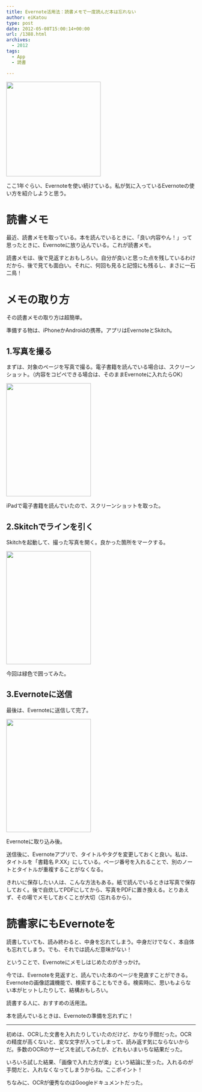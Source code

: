 ```yaml
---
title: Evernote活用法：読書メモで一度読んだ本は忘れない
author: eiKatou
type: post
date: 2012-05-08T15:00:14+00:00
url: /1388.html
archives:
  - 2012
tags:
  - App
  - 読書

---
```

[<img src="http://eikatou.net/blog/wp-content/uploads/2012/05/Evernote.png" alt="" title="Evernote" width="251" height="251" class="alignnone size-full wp-image-1390" srcset="/uploads/2012/05/Evernote.png 251w, /uploads/2012/05/Evernote-150x150.png 150w" sizes="(max-width: 251px) 100vw, 251px" />][1]

ここ1年ぐらい、Evernoteを使い続けている。私が気に入っているEvernoteの使い方を紹介しようと思う。

# 読書メモ

最近、読書メモを取っている。本を読んでいるときに、「良い内容やん！」って思ったときに、Evernoteに放り込んでいる。これが読書メモ。

読書メモは、後で見返すとおもしろい。自分が良いと思った点を残しているわけだから、後で見ても面白い。それに、何回も見ると記憶にも残るし、まさに一石二鳥！

<!--more-->

# メモの取り方

その読書メモの取り方は超簡単。
  
準備する物は、iPhoneかAndroidの携帯。アプリはEvernoteとSkitch。

## 1.写真を撮る

まずは、対象のページを写真で撮る。電子書籍を読んでいる場合は、スクリーンショット。（内容をコピペできる場合は、そのままEvernoteに入れたらOK）

[<img src="http://eikatou.net/blog/wp-content/uploads/2012/05/20120508b-225x300.jpg" alt="" title="20120508b" width="225" height="300" class="alignnone size-medium wp-image-1397" srcset="/uploads/2012/05/20120508b-225x300.jpg 225w, /uploads/2012/05/20120508b.jpg 451w" sizes="(max-width: 225px) 100vw, 225px" />][2]
  
iPadで電子書籍を読んでいたので、スクリーンショットを取った。

## 2.Skitchでラインを引く

Skitchを起動して、撮った写真を開く。良かった箇所をマークする。

[<img src="http://eikatou.net/blog/wp-content/uploads/2012/05/20120508a-225x300.jpg" alt="" title="20120508a" width="225" height="300" class="alignnone size-medium wp-image-1398" srcset="/uploads/2012/05/20120508a-225x300.jpg 225w, /uploads/2012/05/20120508a.jpg 451w" sizes="(max-width: 225px) 100vw, 225px" />][3]
  
今回は緑色で囲ってみた。

## 3.Evernoteに送信

最後は、Evernoteに送信して完了。

[<img src="http://eikatou.net/blog/wp-content/uploads/2012/05/20120508c-225x300.jpg" alt="" title="20120508c" width="225" height="300" class="alignnone size-medium wp-image-1396" srcset="/uploads/2012/05/20120508c-225x300.jpg 225w, /uploads/2012/05/20120508c.jpg 451w" sizes="(max-width: 225px) 100vw, 225px" />][4]
  
Evernoteに取り込み後。

送信後に、Evernoteアプリで、タイトルやタグを変更しておくと良い。私は、タイトルを「書籍名 P.XX」にしている。ページ番号を入れることで、別のノートとタイトルが重複することがなくなる。

きれいに保存したい人は、こんな方法もある。紙で読んでいるときは写真で保存しておく。後で自炊してPDFにしてから、写真をPDFに置き換える。とりあえず、その場でメモしておくことが大切（忘れるから）。

# 読書家にもEvernoteを

読書していても、読み終わると、中身を忘れてしまう。中身だけでなく、本自体も忘れてしまう。でも、それでは読んだ意味がない！
  
ということで、Evernoteにメモしはじめたのがきっかけ。

今では、Evernoteを見返すと、読んでいた本のページを見直すことができる。Evernoteの画像認識機能で、検索することもできる。検索時に、思いもよらない本がヒットしたりして、結構おもしろい。

読書する人に、おすすめの活用法。
  
本を読んでいるときは、Evernoteの準備を忘れずに！

* * *

初めは、OCRした文書を入れたりしていたのだけど、かなり手間だった。OCRの精度が高くないと、変な文字が入ってしまって、読み返す気にならないからだ。多数のOCRのサービスを試してみたが、どれもいまいちな結果だった。

いろいろ試した結果、「画像で入れた方が楽」という結論に至った。入れるのが手間だと、入れなくなってしまうからね。ここポイント！

ちなみに、OCRが優秀なのはGoogleドキュメントだった。

 [1]: http://eikatou.net/blog/wp-content/uploads/2012/05/Evernote.png
 [2]: http://eikatou.net/blog/wp-content/uploads/2012/05/20120508b.jpg
 [3]: http://eikatou.net/blog/wp-content/uploads/2012/05/20120508a.jpg
 [4]: http://eikatou.net/blog/wp-content/uploads/2012/05/20120508c.jpg
